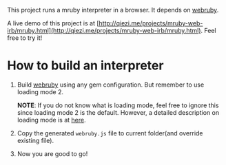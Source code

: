 This project runs a mruby interpreter in a browser. It depends on [webruby](https://github.com/xxuejie/webruby).

A live demo of this project is at [http://qiezi.me/projects/mruby-web-irb/mruby.html](http://qiezi.me/projects/mruby-web-irb/mruby.html). Feel free to try it!

# How to build an interpreter

1. Build [webruby](https://github.com/xxuejie/webruby) using any gem configuration. But remember to use loading mode 2.

	**NOTE**: If you do not know what is loading mode, feel free to ignore this since loading mode 2 is the default. However, a detailed description on loading mode is at [here](https://github.com/xxuejie/webruby/blob/master/rakelib/functions.rb#L3).

2. Copy the generated `webruby.js` file to current folder(and override existing file).

3. Now you are good to go!